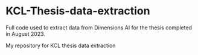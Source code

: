 # KCL-Thesis-data-extraction
Full code used to extract data from Dimensions AI for the thesis completed in August 2023.

My repository for KCL thesis data extraction
